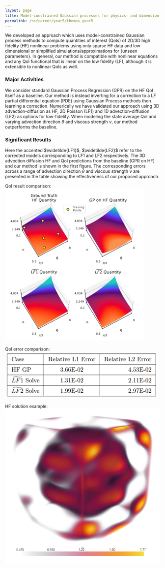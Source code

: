 ```yaml
---
layout: page
title: Model-constrained Gaussian processes for physics- and dimension-reduction of PDEs
permalink: /nsfcareer/year5/thomas_year5
---
```


We developed an approach which uses model-constrained Gaussian process methods to compute quantities of interest (QoIs) of 2D/3D high fidelity (HF) nonlinear problems using only sparse HF data and low dimensional or simplified simulations/approximations for {unseen parameters}. In general, our method is compatible with nonlinear equations and any QoI functional that is linear on the low fidelity (LF), although it is extensible to nonlinear QoIs as well. 

### Major Activities

We consider standard Gaussian Process Regression (GPR) on the HF QoI itself as a baseline. Our method is instead inverting for a correction to a LF partial differential equation (PDE) using Gaussian Process methods then learning a correction. Numerically we have validated our approach using 3D advection-diffusion as HF, 2D Poisson (LF1) and 1D advection-diffusion (LF2) as options for low-fidelity. When modeling the state average QoI and varying advection direction $\theta$ and viscous strength $\nu$, our method outperforms the baseline.

### Significant Results
Here the accented $\widetilde{LF1}$, $\widetilde{LF2}$ refer to the corrected models corresponding to LF1 and LF2 respectively. The 3D advection diffusion HF and QoI predictions from the baseline (GPR on HF) and our method is shown in the first figure. The corresponding errors across a range of advection direction $\theta$ and viscous strength $\nu$ are presented in the table showing the effectiveness of our proposed approach.

QoI result comparison:
![image2](/assets/figures/tscott/ornl_fig2.png)

QoI error comparison:
![image2](/assets/figures/tscott/ornl_table.png)

HF solution example:
![image](/assets/figures/tscott/ornl_fig1.png)
